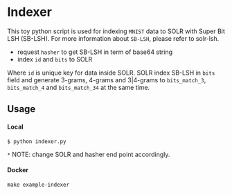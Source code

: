 # Indexer

This toy python script is used for indexing `MNIST` data to SOLR with Super Bit LSH (SB-LSH).
For more information about `SB-LSH`, please refer to solr-lsh. 

 - request `hasher` to get SB-LSH in term of base64 string
 - index `id` and `bits` to SOLR
 
 Where `id` is unique key for data inside SOLR. SOLR index SB-LSH in `bits` field and generate 3-grams, 4-grams and 3|4-grams to
 `bits_match_3`, `bits_match_4` and `bits_match_34` at the same time.
 
 ## Usage
 
 #### Local
 
```
$ python indexer.py
```

`*` NOTE: change SOLR and hasher end point accordingly.

#### Docker

```
make example-indexer
```